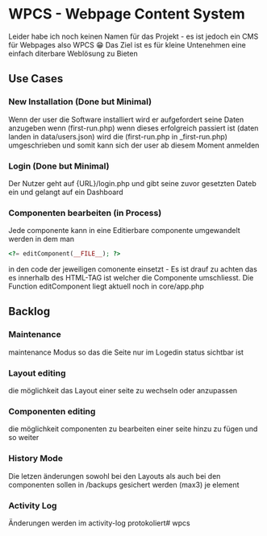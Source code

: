 # WPCS - Webpage Content System
Leider habe ich noch keinen Namen für das Projekt - es ist jedoch ein CMS für Webpages also WPCS 😁
Das Ziel ist es für kleine Untenehmen eine einfach diterbare Weblösung zu Bieten 


## Use Cases
### New Installation (Done but Minimal)
Wenn der user die Software installiert wird er aufgefordert seine Daten anzugeben wenn (first-run.php) wenn dieses erfolgreich passiert ist (daten landen in data/users.json) wird die (first-run.php in _first-run.php) umgeschrieben und somit kann sich der user ab diesem Moment anmelden 

### Login (Done but Minimal)
Der Nutzer geht auf {URL}/login.php und gibt seine zuvor gesetzten Dateb ein und gelangt auf ein Dashboard 

### Componenten bearbeiten (in Process)
Jede componente kann in eine Editierbare componente umgewandelt werden in dem man    
```php
<?= editComponent(__FILE__); ?>
```
in den code der jeweiligen comonente einsetzt - Es ist drauf zu achten das es innerhalb des HTML-TAG ist welcher die Componente umschliesst. Die Function editComponent liegt aktuell noch in core/app.php


## Backlog
### Maintenance 
maintenance Modus so das die Seite nur im Logedin status sichtbar ist 

### Layout editing 
die möglichkeit das Layout einer seite zu wechseln oder anzupassen 

### Componenten editing 
die möglichkeit componenten zu bearbeiten einer seite hinzu zu fügen und so weiter 

### History Mode 
Die letzen änderungen sowohl bei den Layouts als auch bei den componenten sollen in /backups gesichert werden (max3) je element 

### Activity Log 
Änderungen werden im activity-log protokoliert# wpcs
